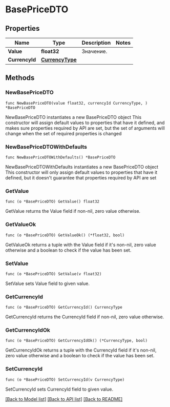 # BasePriceDTO

## Properties

Name | Type | Description | Notes
------------ | ------------- | ------------- | -------------
**Value** | **float32** | Значение. | 
**CurrencyId** | [**CurrencyType**](CurrencyType.md) |  | 

## Methods

### NewBasePriceDTO

`func NewBasePriceDTO(value float32, currencyId CurrencyType, ) *BasePriceDTO`

NewBasePriceDTO instantiates a new BasePriceDTO object
This constructor will assign default values to properties that have it defined,
and makes sure properties required by API are set, but the set of arguments
will change when the set of required properties is changed

### NewBasePriceDTOWithDefaults

`func NewBasePriceDTOWithDefaults() *BasePriceDTO`

NewBasePriceDTOWithDefaults instantiates a new BasePriceDTO object
This constructor will only assign default values to properties that have it defined,
but it doesn't guarantee that properties required by API are set

### GetValue

`func (o *BasePriceDTO) GetValue() float32`

GetValue returns the Value field if non-nil, zero value otherwise.

### GetValueOk

`func (o *BasePriceDTO) GetValueOk() (*float32, bool)`

GetValueOk returns a tuple with the Value field if it's non-nil, zero value otherwise
and a boolean to check if the value has been set.

### SetValue

`func (o *BasePriceDTO) SetValue(v float32)`

SetValue sets Value field to given value.


### GetCurrencyId

`func (o *BasePriceDTO) GetCurrencyId() CurrencyType`

GetCurrencyId returns the CurrencyId field if non-nil, zero value otherwise.

### GetCurrencyIdOk

`func (o *BasePriceDTO) GetCurrencyIdOk() (*CurrencyType, bool)`

GetCurrencyIdOk returns a tuple with the CurrencyId field if it's non-nil, zero value otherwise
and a boolean to check if the value has been set.

### SetCurrencyId

`func (o *BasePriceDTO) SetCurrencyId(v CurrencyType)`

SetCurrencyId sets CurrencyId field to given value.



[[Back to Model list]](../README.md#documentation-for-models) [[Back to API list]](../README.md#documentation-for-api-endpoints) [[Back to README]](../README.md)


